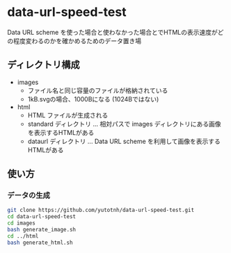 # data-url-speed-test

Data URL scheme を使った場合と使わなかった場合とでHTMLの表示速度がどの程度変わるのかを確かめるためのデータ置き場

## ディレクトリ構成

- images
  - ファイル名と同じ容量のファイルが格納されている
  - 1kB.svgの場合、1000Bになる (1024Bではない)
- html
  - HTML ファイルが生成される
  - standard ディレクトリ ... 相対パスで images ディレクトリにある画像を表示するHTMLがある
  - dataurl ディレクトリ ... Data URL scheme を利用して画像を表示するHTMLがある

## 使い方

### データの生成

```bash
git clone https://github.com/yutotnh/data-url-speed-test.git
cd data-url-speed-test
cd images
bash generate_image.sh
cd ../html
bash generate_html.sh
```
